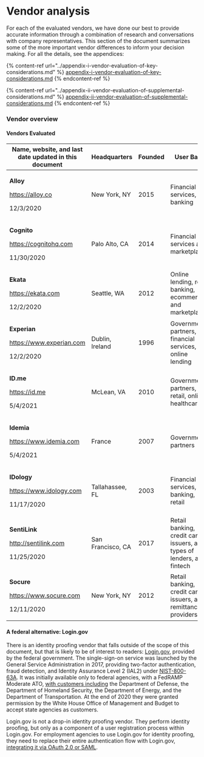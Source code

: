 # Vendor analysis

For each of the evaluated vendors, we have done our best to provide accurate information through a combination of research and conversations with company representatives. This section of the document summarizes some of the more important vendor differences to inform your decision making. For all the details, see the appendices:

{% content-ref url="../appendix-i-vendor-evaluation-of-key-considerations.md" %}
[appendix-i-vendor-evaluation-of-key-considerations.md](../appendix-i-vendor-evaluation-of-key-considerations.md)
{% endcontent-ref %}

{% content-ref url="../appendix-ii-vendor-evaluation-of-supplemental-considerations.md" %}
[appendix-ii-vendor-evaluation-of-supplemental-considerations.md](../appendix-ii-vendor-evaluation-of-supplemental-considerations.md)
{% endcontent-ref %}

### Vendor overview

#### Vendors Evaluated

| Name, website, and last date updated in this document                                                                                           | Headquarters      | Founded | User Base                                                              | Best for                                           |
| ----------------------------------------------------------------------------------------------------------------------------------------------- | ----------------- | ------- | ---------------------------------------------------------------------- | -------------------------------------------------- |
| <p><strong>Alloy</strong></p><p><a href="https://alloy.co">https://alloy.co</a></p><p>12/3/2020</p>                                             | New York, NY      | 2015    | Financial services, banking                                            | KYC/AML compliance, fraud prevention               |
| <p><strong>Cognito</strong></p><p><a href="https://cognitohq.com">https://cognitohq.com</a></p><p>11/30/2020</p>                                | Palo Alto, CA     | 2014    | Financial services and marketplaces                                    | KYC compliance; address and age verification       |
| <p><strong>Ekata</strong></p><p><a href="https://ekata.com">https://ekata.com</a></p><p>12/2/2020</p>                                           | Seattle, WA       | 2012    | Online lending, retail banking, ecommerce and marketplaces             | Identity records for dynamic PII                   |
| <p><strong>Experian</strong></p><p><a href="https://www.experian.com">https://www.experian.com</a> </p><p>12/2/2020</p>                         | Dublin, Ireland   | 1996    | Government partners, financial services, online lending                | KYC compliance, fraud prevention, identity records |
| <p><strong>ID.me</strong></p><p><a href="https://id.me">https://id.me</a> </p><p>5/4/2021</p>                                                   | McLean, VA        | 2010    | Government partners, retail, online healthcare                         | Identity records                                   |
| <p><strong>Idemia</strong></p><p>https://www.idemia.com</p><p>5/4/2021</p>                                                                      | France            | 2007    | Government partners                                                    | Identity records                                   |
| <p><strong>IDology</strong></p><p><a href="https://www.idology.com">https://www.idology.com</a></p><p>11/17/2020</p>                            | Tallahassee, FL   | 2003    | Financial services, banking, retail                                    | Identity and age verification                      |
| <p><strong>SentiLink</strong></p><p><a href="http://sentilink.com">http://sentilink.com</a></p><p>11/25/2020</p>                                | San Francisco, CA | 2017    | Retail banking, credit card issuers, all types of lenders, and fintech | Synthetic fraud detection & analytics              |
| <p><strong>Socure</strong></p><p><a href="https://www.socure.com/products/sigma-identity-fraud">https://www.socure.com</a></p><p>12/11/2020</p> | New York, NY      | 2012    | Retail banking, credit card issuers, and remittance providers          | Fraud scoring and analysis                         |

#### A federal alternative: Login.gov

There is an identity proofing vendor that falls outside of the scope of this document, but that is likely to be of interest to readers: [Login.gov](https://www.login.gov), provided by the federal government. The single-sign-on service was launched by the General Service Administration in 2017, providing two-factor authentication, fraud detection, and Identity Assurance Level 2 (IAL2) under [NIST-800-63A](https://pages.nist.gov/800-63-3/sp800-63a.html). It was initially available only to federal agencies, with a FedRAMP Moderate ATO, [with customers including](https://login.gov/partners/our-agency-partners/) the Department of Defense, the Department of Homeland Security, the Department of Energy, and the Department of Transportation. At the end of 2020 they were granted permission by the White House Office of Management and Budget to accept state agencies as customers.

Login.gov is not a drop-in identity proofing vendor. They perform identity proofing, but only as a component of a user registration process within Login.gov. For employment agencies to use Login.gov for identity proofing, they need to replace their entire authentication flow with Login.gov, [integrating it via OAuth 2.0 or SAML](https://developers.login.gov).
